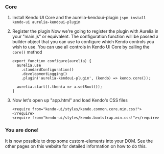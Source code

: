 ### Core

1. Install Kendo UI Core and the aurelia-kendoui-plugin
`jspm install kendo-ui aurelia-kendoui-plugin`

2. Register the plugin
Now we're going to register the plugin with Aurelia in your "main.js" or equivalent. The configuration function will be passed a builder object that you can use to configure which Kendo controls you wish to use. You can use all controls in Kendo UI Core by calling the `core()` method

    ```
    export function configure(aurelia) {
      aurelia.use
        .standardConfiguration()
        .developmentLogging()
        .plugin('aurelia-kendoui-plugin', (kendo) => kendo.core());

      aurelia.start().then(a => a.setRoot());
    }
    ```

3. Now let's open up "app.html" and load Kendo's CSS files

    ```
    <require from="kendo-ui/styles/kendo.common.core.min.css!"></require>
    <require from="kendo-ui/styles/kendo.bootstrap.min.css!"></require>
    ```


### You are done!
It is now possible to drop some custom-elements into your DOM. See the other pages on this website for detailed information on how to do this.
